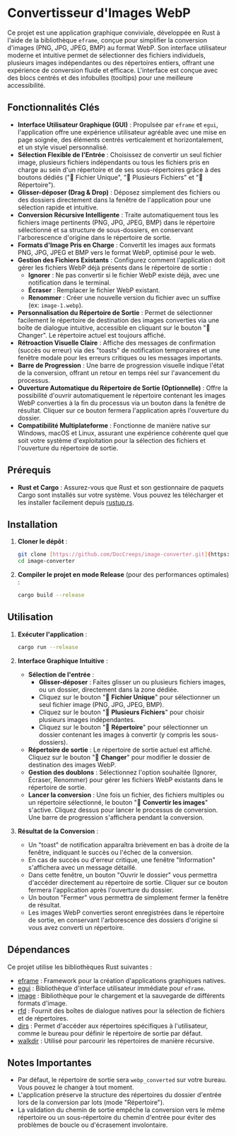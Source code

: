 # Convertisseur d'Images WebP

Ce projet est une application graphique conviviale, développée en Rust à l'aide de la bibliothèque `eframe`, conçue pour simplifier la conversion d'images (PNG, JPG, JPEG, BMP) au format WebP. Son interface utilisateur moderne et intuitive permet de sélectionner des fichiers individuels, plusieurs images indépendantes ou des répertoires entiers, offrant une expérience de conversion fluide et efficace. L'interface est conçue avec des blocs centrés et des infobulles (tooltips) pour une meilleure accessibilité.

## Fonctionnalités Clés

-   **Interface Utilisateur Graphique (GUI)** : Propulsée par `eframe` et `egui`, l'application offre une expérience utilisateur agréable avec une mise en page soignée, des éléments centrés verticalement et horizontalement, et un style visuel personnalisé.
-   **Sélection Flexible de l'Entrée** : Choisissez de convertir un seul fichier image, plusieurs fichiers indépendants ou tous les fichiers pris en charge au sein d'un répertoire et de ses sous-répertoires grâce à des boutons dédiés ("📄 Fichier Unique", "📂 Plusieurs Fichiers" et "📁 Répertoire").
-   **Glisser-déposer (Drag & Drop)** : Déposez simplement des fichiers ou des dossiers directement dans la fenêtre de l'application pour une sélection rapide et intuitive.
-   **Conversion Récursive Intelligente** : Traite automatiquement tous les fichiers image pertinents (PNG, JPG, JPEG, BMP) dans le répertoire sélectionné et sa structure de sous-dossiers, en conservant l'arborescence d'origine dans le répertoire de sortie.
-   **Formats d'Image Pris en Charge** : Convertit les images aux formats PNG, JPG, JPEG et BMP vers le format WebP, optimisé pour le web.
-   **Gestion des Fichiers Existants** : Configurez comment l'application doit gérer les fichiers WebP déjà présents dans le répertoire de sortie :
    * **Ignorer** : Ne pas convertir si le fichier WebP existe déjà, avec une notification dans le terminal.
    * **Écraser** : Remplacer le fichier WebP existant.
    * **Renommer** : Créer une nouvelle version du fichier avec un suffixe (ex: `image-1.webp`).
-   **Personnalisation du Répertoire de Sortie** : Permet de sélectionner facilement le répertoire de destination des images converties via une boîte de dialogue intuitive, accessible en cliquant sur le bouton "📁 Changer". Le répertoire actuel est toujours affiché.
-   **Rétroaction Visuelle Claire** : Affiche des messages de confirmation (succès ou erreur) via des "toasts" de notification temporaires et une fenêtre modale pour les erreurs critiques ou les messages importants.
-   **Barre de Progression** : Une barre de progression visuelle indique l'état de la conversion, offrant un retour en temps réel sur l'avancement du processus.
-   **Ouverture Automatique du Répertoire de Sortie (Optionnelle)** : Offre la possibilité d'ouvrir automatiquement le répertoire contenant les images WebP converties à la fin du processus via un bouton dans la fenêtre de résultat. Cliquer sur ce bouton fermera l'application après l'ouverture du dossier.
-   **Compatibilité Multiplateforme** : Fonctionne de manière native sur Windows, macOS et Linux, assurant une expérience cohérente quel que soit votre système d'exploitation pour la sélection des fichiers et l'ouverture du répertoire de sortie.

## Prérequis

-   **Rust et Cargo** : Assurez-vous que Rust et son gestionnaire de paquets Cargo sont installés sur votre système. Vous pouvez les télécharger et les installer facilement depuis [rustup.rs](https://rustup.rs/).

## Installation

1.  **Cloner le dépôt** :

    ```bash
    git clone [https://github.com/DocCreeps/image-converter.git](https://github.com/DocCreeps/image-converter.git)
    cd image-converter
    ```

2.  **Compiler le projet en mode Release** (pour des performances optimales) :

    ```bash
    cargo build --release
    ```

## Utilisation

1.  **Exécuter l'application** :

    ```bash
    cargo run --release
    ```

2.  **Interface Graphique Intuitive** :

    * **Sélection de l'entrée** :
        * **Glisser-déposer** : Faites glisser un ou plusieurs fichiers images, ou un dossier, directement dans la zone dédiée.
        * Cliquez sur le bouton "📄 **Fichier Unique**" pour sélectionner un seul fichier image (PNG, JPG, JPEG, BMP).
        * Cliquez sur le bouton "📂 **Plusieurs Fichiers**" pour choisir plusieurs images indépendantes.
        * Cliquez sur le bouton "📁 **Répertoire**" pour sélectionner un dossier contenant les images à convertir (y compris les sous-dossiers).
    * **Répertoire de sortie** : Le répertoire de sortie actuel est affiché. Cliquez sur le bouton "📁 **Changer**" pour modifier le dossier de destination des images WebP.
    * **Gestion des doublons** : Sélectionnez l'option souhaitée (Ignorer, Écraser, Renommer) pour gérer les fichiers WebP existants dans le répertoire de sortie.
    * **Lancer la conversion** : Une fois un fichier, des fichiers multiples ou un répertoire sélectionné, le bouton "🚀 **Convertir les images**" s'active. Cliquez dessus pour lancer le processus de conversion. Une barre de progression s'affichera pendant la conversion.

3.  **Résultat de la Conversion** :

    * Un "toast" de notification apparaîtra brièvement en bas à droite de la fenêtre, indiquant le succès ou l'échec de la conversion.
    * En cas de succès ou d'erreur critique, une fenêtre "Information" s'affichera avec un message détaillé.
    * Dans cette fenêtre, un bouton "Ouvrir le dossier" vous permettra d'accéder directement au répertoire de sortie. Cliquer sur ce bouton fermera l'application après l'ouverture du dossier.
    * Un bouton "Fermer" vous permettra de simplement fermer la fenêtre de résultat.
    * Les images WebP converties seront enregistrées dans le répertoire de sortie, en conservant l'arborescence des dossiers d'origine si vous avez converti un répertoire.

## Dépendances

Ce projet utilise les bibliothèques Rust suivantes :

-   [eframe](https://crates.io/crates/eframe) : Framework pour la création d'applications graphiques natives.
-   [egui](https://crates.io/crates/egui) : Bibliothèque d'interface utilisateur immédiate pour `eframe`.
-   [image](https://crates.io/crates/image) : Bibliothèque pour le chargement et la sauvegarde de différents formats d'image.
-   [rfd](https://crates.io/crates/rfd) : Fournit des boîtes de dialogue natives pour la sélection de fichiers et de répertoires.
-   [dirs](https://crates.io/crates/dirs) : Permet d'accéder aux répertoires spécifiques à l'utilisateur, comme le bureau pour définir le répertoire de sortie par défaut.
-   [walkdir](https://crates.io/crates/walkdir) : Utilisé pour parcourir les répertoires de manière récursive.

## Notes Importantes

-   Par défaut, le répertoire de sortie sera `webp_converted` sur votre bureau. Vous pouvez le changer à tout moment.
-   L'application préserve la structure des répertoires du dossier d'entrée lors de la conversion par lots (mode "Répertoire").
-   La validation du chemin de sortie empêche la conversion vers le même répertoire ou un sous-répertoire du chemin d'entrée pour éviter des problèmes de boucle ou d'écrasement involontaire.